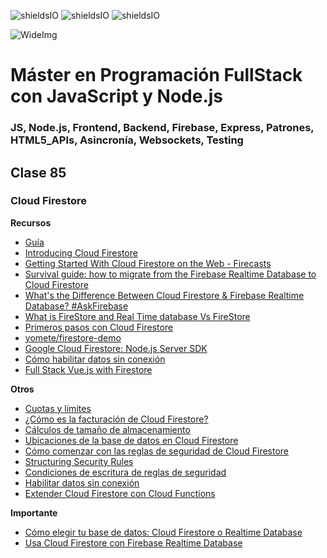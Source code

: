![shieldsIO](https://img.shields.io/github/issues/Fictizia/Master-en-programacion-fullstack-con-JavaScript-y-Node.js_ed3.svg)
![shieldsIO](https://img.shields.io/github/forks/Fictizia/Master-en-programacion-fullstack-con-JavaScript-y-Node.js_ed3.svg)
![shieldsIO](https://img.shields.io/github/stars/Fictizia/Master-en-programacion-fullstack-con-JavaScript-y-Node.js_ed3.svg)

![WideImg](http://fictizia.com/img/github/Fictizia-plan-estudios-github.jpg)

# Máster en Programación FullStack con JavaScript y Node.js
### JS, Node.js, Frontend, Backend, Firebase, Express, Patrones, HTML5_APIs, Asincronía, Websockets, Testing

## Clase 85

### Cloud Firestore

**Recursos**
- [Guía](https://firebase.google.com/docs/firestore/?hl=es-419)
- [Introducing Cloud Firestore](https://www.youtube.com/watch?v=QcsAb2RR52c)
- [Getting Started With Cloud Firestore on the Web - Firecasts](https://www.youtube.com/watch?v=2Vf1D-rUMwE)
- [Survival guide: how to migrate from the Firebase Realtime Database to Cloud Firestore](https://medium.freecodecamp.org/rtdb-to-firestore-fd8da8149877)
- [What's the Difference Between Cloud Firestore & Firebase Realtime Database? #AskFirebase](https://www.youtube.com/watch?v=KeIx-mArUck)
- [What is FireStore and Real Time database Vs FireStore](https://www.youtube.com/watch?v=GMJu2aC4AhQ)
- [Primeros pasos con Cloud Firestore](https://firebase.google.com/docs/firestore/quickstart?hl=es-419)
- [yomete/firestore-demo](https://github.com/yomete/firestore-demo)
- [Google Cloud Firestore: Node.js Server SDK](https://cloud.google.com/nodejs/docs/reference/firestore/0.19.x/)
- [Cómo habilitar datos sin conexión](https://firebase.google.com/docs/firestore/manage-data/enable-offline)
- [Full Stack Vue.js with Firestore](https://medium.com/vue-mastery/full-stack-vue-js-with-firestore-62e2fe2ec1f3)

**Otros**
- [Cuotas y límites](https://firebase.google.com/docs/firestore/quotas)
- [¿Cómo es la facturación de Cloud Firestore?](https://firebase.google.com/docs/firestore/pricing)
- [Cálculos de tamaño de almacenamiento](https://firebase.google.com/docs/firestore/storage-size)
- [Ubicaciones de la base de datos en Cloud Firestore](https://firebase.google.com/docs/firestore/locations)
- [Cómo comenzar con las reglas de seguridad de Cloud Firestore](https://firebase.google.com/docs/firestore/security/get-started)
- [Structuring Security Rules](https://firebase.google.com/docs/firestore/security/rules-structure)
- [Condiciones de escritura de reglas de seguridad](https://firebase.google.com/docs/firestore/security/rules-conditions)
- [Habilitar datos sin conexión](https://firebase.google.com/docs/firestore/manage-data/enable-offline)
- [Extender Cloud Firestore con Cloud Functions](https://firebase.google.com/docs/firestore/extend-with-functions)

**Importante**
- [Cómo elegir tu base de datos: Cloud Firestore o Realtime Database](https://firebase.google.com/docs/firestore/rtdb-vs-firestore)
- [Usa Cloud Firestore con Firebase Realtime Database](https://firebase.google.com/docs/firestore/firestore-for-rtdb)
